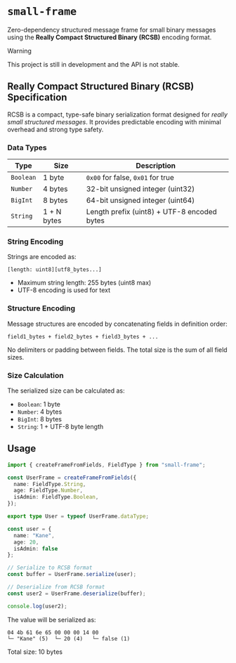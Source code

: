 # `small-frame`

Zero-dependency structured message frame for small binary messages using the **Really Compact Structured Binary (RCSB)** encoding format.

> [!WARNING]
> This project is still in development and the API is not stable.

## Really Compact Structured Binary (RCSB) Specification

RCSB is a compact, type-safe binary serialization format designed for _really small structured messages_. It provides predictable encoding with minimal overhead and strong type safety.

### Data Types

| Type | Size | Description |
|------|------|-------------|
| `Boolean` | 1 byte | `0x00` for false, `0x01` for true |
| `Number` | 4 bytes | 32-bit unsigned integer (uint32) |
| `BigInt` | 8 bytes | 64-bit unsigned integer (uint64) |
| `String` | 1 + N bytes | Length prefix (uint8) + UTF-8 encoded bytes |

### String Encoding

Strings are encoded as:

```text
[length: uint8][utf8_bytes...]
```

- Maximum string length: 255 bytes (uint8 max)
- UTF-8 encoding is used for text

### Structure Encoding

Message structures are encoded by concatenating fields in definition order:

```text
field1_bytes + field2_bytes + field3_bytes + ...
```

No delimiters or padding between fields. The total size is the sum of all field sizes.

### Size Calculation

The serialized size can be calculated as:

- `Boolean`: 1 byte
- `Number`: 4 bytes
- `BigInt`: 8 bytes
- `String`: 1 + UTF-8 byte length

## Usage

```ts
import { createFrameFromFields, FieldType } from "small-frame";

const UserFrame = createFrameFromFields({
  name: FieldType.String,
  age: FieldType.Number,
  isAdmin: FieldType.Boolean,
});

export type User = typeof UserFrame.dataType;

const user = { 
  name: "Kane", 
  age: 20, 
  isAdmin: false 
};

// Serialize to RCSB format
const buffer = UserFrame.serialize(user);

// Deserialize from RCSB format
const user2 = UserFrame.deserialize(buffer);

console.log(user2);
```

The value will be serialized as:

```hex
04 4b 61 6e 65 00 00 00 14 00
└─ "Kane" (5)  └─ 20 (4)   └─ false (1)
```

Total size: 10 bytes

